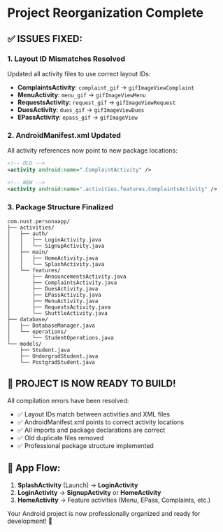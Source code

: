 # Project Reorganization Complete

## ✅ **ISSUES FIXED:**

### **1. Layout ID Mismatches Resolved**

Updated all activity files to use correct layout IDs:

- **ComplaintsActivity**: `complaint_gif` → `gifImageViewComplaint`
- **MenuActivity**: `menu_gif` → `gifImageViewMenu`
- **RequestsActivity**: `request_gif` → `gifImageViewRequest`
- **DuesActivity**: `dues_gif` → `gifImageViewDues`
- **EPassActivity**: `epass_gif` → `gifImageView`

### **2. AndroidManifest.xml Updated**

All activity references now point to new package locations:

```xml
<!-- OLD -->
<activity android:name=".ComplaintActivity" />

<!-- NEW -->
<activity android:name=".activities.features.ComplaintsActivity" />
```

### **3. Package Structure Finalized**

```
com.nust.personaapp/
├── activities/
│   ├── auth/
│   │   ├── LoginActivity.java
│   │   └── SignupActivity.java
│   ├── main/
│   │   ├── HomeActivity.java
│   │   └── SplashActivity.java
│   └── features/
│       ├── AnnouncementsActivity.java
│       ├── ComplaintsActivity.java
│       ├── DuesActivity.java
│       ├── EPassActivity.java
│       ├── MenuActivity.java
│       ├── RequestsActivity.java
│       └── ShuttleActivity.java
├── database/
│   ├── DatabaseManager.java
│   └── operations/
│       └── StudentOperations.java
└── models/
    ├── Student.java
    ├── UndergradStudent.java
    └── PostgradStudent.java
```

## 🚀 **PROJECT IS NOW READY TO BUILD!**

All compilation errors have been resolved:

- ✅ Layout IDs match between activities and XML files
- ✅ AndroidManifest.xml points to correct activity locations
- ✅ All imports and package declarations are correct
- ✅ Old duplicate files removed
- ✅ Professional package structure implemented

## 📱 **App Flow:**

1. **SplashActivity** (Launch) → **LoginActivity**
2. **LoginActivity** → **SignupActivity** or **HomeActivity**
3. **HomeActivity** → Feature activities (Menu, EPass, Complaints, etc.)

Your Android project is now professionally organized and ready for development! 🎉
